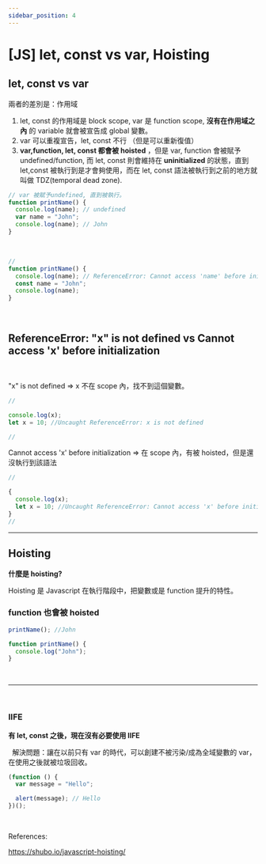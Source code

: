 ```yaml
---
sidebar_position: 4
---
```


# [JS] let, const vs var, Hoisting

## let, const vs var

兩者的差別是：作用域

1. let, const 的作用域是 block scope, var 是 function scope, **沒有在作用域之內** 的 variable 就會被宣告成 global 變數。
2. var 可以重複宣告，let, const 不行 （但是可以重新復值）
3. **var,function, let, const 都會被 hoisted** ，但是 var, function 會被賦予 undefined/function, 而 let, const 則會維持在 **uninitialized** 的狀態，直到 let,const 被執行到是才會夠使用，而在 let, const 語法被執行到之前的地方就叫做 TDZ(temporal dead zone).

```js
// var 被賦予undefined, 直到被執行。
function printName() {
  console.log(name); // undefined
  var name = "John";
  console.log(name); // John
}
```

&nbsp;
&nbsp;

```js
//
function printName() {
  console.log(name); // ReferenceError: Cannot access 'name' before initialization
  const name = "John";
  console.log(name);
}
```

&nbsp;

## ReferenceError: "x" is not defined vs Cannot access 'x' before initialization

&nbsp;

"x" is not defined => x 不在 scope 內，找不到這個變數。

```js
//

console.log(x);
let x = 10; //Uncaught ReferenceError: x is not defined

//
```

Cannot access 'x' before initialization => 在 scope 內，有被 hoisted，但是還沒執行到該語法

```js
//

{
  console.log(x);
  let x = 10; //Uncaught ReferenceError: Cannot access 'x' before initialization
}
//
```

---

## Hoisting

**什麼是 hoisting?**

Hoisting 是 Javascript 在執行階段中，把變數或是 function 提升的特性。

### function 也會被 hoisted

```js
printName(); //John

function printName() {
  console.log("John");
}
```

&nbsp;

---

&nbsp;

### IIFE

**有 let, const 之後，現在沒有必要使用 IIFE**

&nbsp;
解決問題：讓在以前只有 var 的時代，可以創建不被污染/成為全域變數的 var，在使用之後就被垃圾回收。

```js
(function () {
  var message = "Hello";

  alert(message); // Hello
})();
```

&nbsp;

References:

https://shubo.io/javascript-hoisting/
